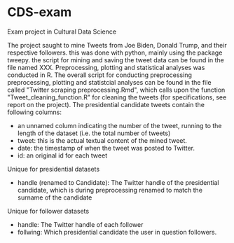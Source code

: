 # CDS-exam
Exam project in Cultural Data Science

The project saught to mine Tweets from Joe Biden, Donald Trump, and their respective followers. this was done with python, mainly using the package tweepy. the script for mining and saving the tweet data can be found in the file named XXX.
Preprocessing, plotting and statistical analyses was conducted in R. The overall script for conducting preprocessing preprocessing, plotting and statistcial analyses can be found in the file called "Twitter scraping preprocessing.Rmd", which calls upon the function "Tweet_cleaning_function.R" for cleaning the tweets (for specifications, see report on the project).
The presidential candidate tweets contain the following columns: 
- an unnamed column indicating the number of the tweet, running to the length of the dataset (i.e. the total number of tweets)
- tweet: this is the actual textual content of the mined tweet.
- date: the timestamp of when the tweet was posted to Twitter.
- id: an original id for each tweet 

Unique for presidential datasets
- handle (renamed to Candidate): The Twitter handle of the presidential candidate, which is during preprocessing renamed to match the surname of the candidate

Unique for follower datasets
- handle: The Twitter handle of each follower
- follwing: Which presidential candidate the user in question followers.
